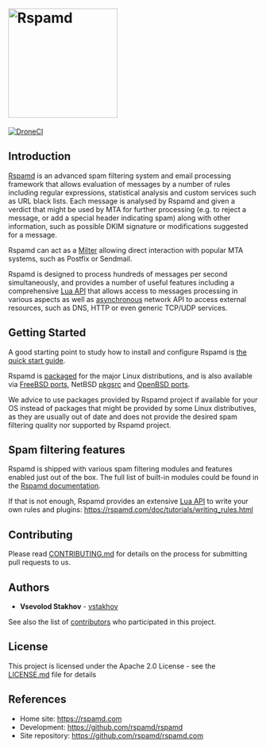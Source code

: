 # <a href="https://rspamd.com"><img src="https://rspamd.com/img/rspamd_logo_black.png" alt="Rspamd" width="220px"/></a>

[![DroneCI](https://ci.rspamd.com/api/badges/rspamd/rspamd/status.svg)](https://ci.rspamd.com/rspamd/rspamd)


## Introduction

[Rspamd](https://rspamd.com) is an advanced spam filtering system and email processing framework that allows evaluation of messages by a number of
rules including regular expressions, statistical analysis and custom services
such as URL black lists. Each message is analysed by Rspamd and given a verdict that might be used by MTA for further processing (e.g. to reject a message, or add a special header indicating spam) along with other information, such as possible DKIM signature or modifications suggested for a message.

Rspamd can act as a [Milter](https://en.wikipedia.org/wiki/Milter) allowing direct interaction with popular MTA systems, such as Postfix or Sendmail.

Rspamd is designed to process hundreds of messages per second simultaneously, and provides a number of
useful features including a comprehensive [Lua API](https://rspamd.com/doc/lua/) that allows access to messages processing in various aspects as well as [asynchronous](https://rspamd.com/doc/lua/sync_async.html) network API to access external resources, such as DNS, HTTP or even generic TCP/UDP services.


## Getting Started

A good starting point to study how to install and configure Rspamd is [the quick start guide](https://rspamd.com/doc/quickstart.html).

Rspamd is [packaged](https://rspamd.com/downloads.html) for the major Linux distributions, and is also available via [FreeBSD ports](https://freshports.org/mail/rspamd), NetBSD [pkgsrc](https://pkgsrc.org) and [OpenBSD ports](http://openports.se/mail/rspamd).

We advice to use packages provided by Rspamd project if available for your OS instead of packages that might be provided by some Linux distributives, as they are usually out of date and does not provide the desired spam filtering quality nor supported by Rspamd project.

## Spam filtering features

Rspamd is shipped with various spam filtering modules and features enabled just out of the box.
The full list of built-in modules could be found in the [Rspamd documentation](https://rspamd.com/doc/modules/).

If that is not enough, Rspamd provides an extensive [Lua API](https://rspamd.com/doc/lua/) to write your own rules and plugins: <https://rspamd.com/doc/tutorials/writing_rules.html>

## Contributing

Please read [CONTRIBUTING.md](CONTRIBUTING.md) for details on the process for submitting pull requests to us.

## Authors

* **Vsevolod Stakhov** - [vstakhov](https://github.com/vstakhov)

See also the list of [contributors](AUTHORS.md) who participated in this project.

## License

This project is licensed under the Apache 2.0 License - see the [LICENSE.md](LICENSE.md) file for details

## References

* Home site: <https://rspamd.com>
* Development: <https://github.com/rspamd/rspamd>
* Site repository: <https://github.com/rspamd/rspamd.com>
